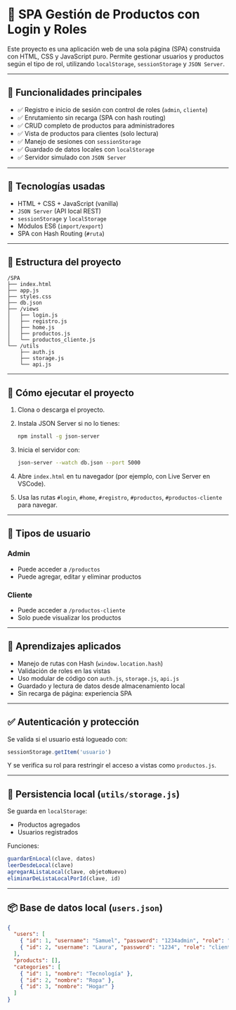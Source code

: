 
# 🛒 SPA Gestión de Productos con Login y Roles

Este proyecto es una aplicación web de una sola página (SPA) construida con HTML, CSS y JavaScript puro. Permite gestionar usuarios y productos según el tipo de rol, utilizando `localStorage`, `sessionStorage` y `JSON Server`.

---

## 📌 Funcionalidades principales

- ✅ Registro e inicio de sesión con control de roles (`admin`, `cliente`)
- ✅ Enrutamiento sin recarga (SPA con hash routing)
- ✅ CRUD completo de productos para administradores
- ✅ Vista de productos para clientes (solo lectura)
- ✅ Manejo de sesiones con `sessionStorage`
- ✅ Guardado de datos locales con `localStorage`
- ✅ Servidor simulado con `JSON Server`

---

## 🧰 Tecnologías usadas

- HTML + CSS + JavaScript (vanilla)
- `JSON Server` (API local REST)
- `sessionStorage` y `localStorage`
- Módulos ES6 (`import/export`)
- SPA con Hash Routing (`#ruta`)

---

## 📁 Estructura del proyecto

```
/SPA
├── index.html
├── app.js
├── styles.css
├── db.json
├── /views
│   ├── login.js
│   ├── registro.js
│   ├── home.js
│   ├── productos.js
│   └── productos_cliente.js
└── /utils
    ├── auth.js
    ├── storage.js
    └── api.js
```

---

## 🚀 Cómo ejecutar el proyecto

1. Clona o descarga el proyecto.
2. Instala JSON Server si no lo tienes:

   ```bash
   npm install -g json-server
   ```

3. Inicia el servidor con:

   ```bash
   json-server --watch db.json --port 5000
   ```

4. Abre `index.html` en tu navegador (por ejemplo, con Live Server en VSCode).
5. Usa las rutas `#login`, `#home`, `#registro`, `#productos`, `#productos-cliente` para navegar.

---

## 👤 Tipos de usuario

### Admin
- Puede acceder a `/productos`
- Puede agregar, editar y eliminar productos

### Cliente
- Puede acceder a `/productos-cliente`
- Solo puede visualizar los productos

---

## 🧠 Aprendizajes aplicados

- Manejo de rutas con Hash (`window.location.hash`)
- Validación de roles en las vistas
- Uso modular de código con `auth.js`, `storage.js`, `api.js`
- Guardado y lectura de datos desde almacenamiento local
- Sin recarga de página: experiencia SPA

---

## ✅ Autenticación y protección

Se valida si el usuario está logueado con:

```js
sessionStorage.getItem('usuario')
```

Y se verifica su rol para restringir el acceso a vistas como `productos.js`.

---

## 💾 Persistencia local (`utils/storage.js`)

Se guarda en `localStorage`:
- Productos agregados
- Usuarios registrados

Funciones:
```js
guardarEnLocal(clave, datos)
leerDesdeLocal(clave)
agregarAListaLocal(clave, objetoNuevo)
eliminarDeListaLocalPorId(clave, id)
```

---

## 📦 Base de datos local (`users.json`)

```json
{
  "users": [
    { "id": 1, "username": "Samuel", "password": "1234admin", "role": "admin" },
    { "id": 2, "username": "Laura", "password": "1234", "role": "cliente" }
  ],
  "products": [],
  "categories": [
    { "id": 1, "nombre": "Tecnología" },
    { "id": 2, "nombre": "Ropa" },
    { "id": 3, "nombre": "Hogar" }
  ]
}
```

